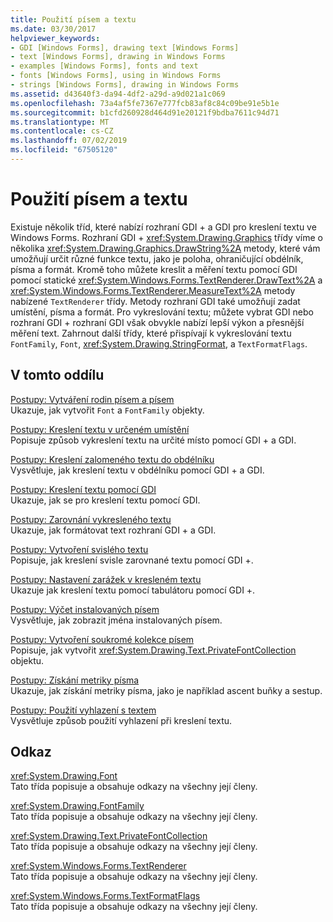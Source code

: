 ```yaml
---
title: Použití písem a textu
ms.date: 03/30/2017
helpviewer_keywords:
- GDI [Windows Forms], drawing text [Windows Forms]
- text [Windows Forms], drawing in Windows Forms
- examples [Windows Forms], fonts and text
- fonts [Windows Forms], using in Windows Forms
- strings [Windows Forms], drawing in Windows Forms
ms.assetid: d43640f3-da94-4df2-a29d-a9d021a1c069
ms.openlocfilehash: 73a4af5fe7367e777fcb83af8c84c09be91e5b1e
ms.sourcegitcommit: b1cfd260928d464d91e20121f9bdba7611c94d71
ms.translationtype: MT
ms.contentlocale: cs-CZ
ms.lasthandoff: 07/02/2019
ms.locfileid: "67505120"
---
```

# <a name="using-fonts-and-text"></a>Použití písem a textu
Existuje několik tříd, které nabízí rozhraní GDI + a GDI pro kreslení textu ve Windows Forms. Rozhraní GDI + <xref:System.Drawing.Graphics> třídy víme o několika <xref:System.Drawing.Graphics.DrawString%2A> metody, které vám umožňují určit různé funkce textu, jako je poloha, ohraničující obdélník, písma a formát. Kromě toho můžete kreslit a měření textu pomocí GDI pomocí statické <xref:System.Windows.Forms.TextRenderer.DrawText%2A> a <xref:System.Windows.Forms.TextRenderer.MeasureText%2A> metody nabízené `TextRenderer` třídy. Metody rozhraní GDI také umožňují zadat umístění, písma a formát. Pro vykreslování textu; můžete vybrat GDI nebo rozhraní GDI + rozhraní GDI však obvykle nabízí lepší výkon a přesnější měření text. Zahrnout další třídy, které přispívají k vykreslování textu `FontFamily`, `Font`, <xref:System.Drawing.StringFormat>, a `TextFormatFlags`.  
  
## <a name="in-this-section"></a>V tomto oddílu  
 [Postupy: Vytváření rodin písem a písem](how-to-construct-font-families-and-fonts.md)  
 Ukazuje, jak vytvořit `Font` a `FontFamily` objekty.  
  
 [Postupy: Kreslení textu v určeném umístění](how-to-draw-text-at-a-specified-location.md)  
 Popisuje způsob vykreslení textu na určité místo pomocí GDI + a GDI.  
  
 [Postupy: Kreslení zalomeného textu do obdélníku](how-to-draw-wrapped-text-in-a-rectangle.md)  
 Vysvětluje, jak kreslení textu v obdélníku pomocí GDI + a GDI.  
  
 [Postupy: Kreslení textu pomocí GDI](how-to-draw-text-with-gdi.md)  
 Ukazuje, jak se pro kreslení textu pomocí GDI.  
  
 [Postupy: Zarovnání vykresleného textu](how-to-align-drawn-text.md)  
 Ukazuje, jak formátovat text rozhraní GDI + a GDI.  
  
 [Postupy: Vytvoření svislého textu](how-to-create-vertical-text.md)  
 Popisuje, jak kreslení svisle zarovnané textu pomocí GDI +.  
  
 [Postupy: Nastavení zarážek v kresleném textu](how-to-set-tab-stops-in-drawn-text.md)  
 Ukazuje jak kreslení textu pomocí tabulátoru pomocí GDI +.  
  
 [Postupy: Výčet instalovaných písem](how-to-enumerate-installed-fonts.md)  
 Vysvětluje, jak zobrazit jména instalovaných písem.  
  
 [Postupy: Vytvoření soukromé kolekce písem](how-to-create-a-private-font-collection.md)  
 Popisuje, jak vytvořit <xref:System.Drawing.Text.PrivateFontCollection> objektu.  
  
 [Postupy: Získání metriky písma](how-to-obtain-font-metrics.md)  
 Ukazuje, jak získání metriky písma, jako je například ascent buňky a sestup.  
  
 [Postupy: Použití vyhlazení s textem](how-to-use-antialiasing-with-text.md)  
 Vysvětluje způsob použití vyhlazení při kreslení textu.  
  
## <a name="reference"></a>Odkaz  
 <xref:System.Drawing.Font>  
 Tato třída popisuje a obsahuje odkazy na všechny její členy.  
  
 <xref:System.Drawing.FontFamily>  
 Tato třída popisuje a obsahuje odkazy na všechny její členy.  
  
 <xref:System.Drawing.Text.PrivateFontCollection>  
 Tato třída popisuje a obsahuje odkazy na všechny její členy.  
  
 <xref:System.Windows.Forms.TextRenderer>  
 Tato třída popisuje a obsahuje odkazy na všechny její členy.  
  
 <xref:System.Windows.Forms.TextFormatFlags>  
 Tato třída popisuje a obsahuje odkazy na všechny její členy.
